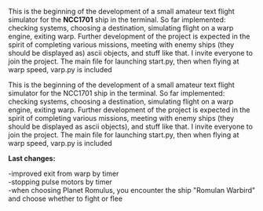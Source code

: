 

This is the beginning of the development of a small amateur text flight simulator for the <b>NCC1701</b> ship in the terminal. So far implemented: checking systems, choosing a destination, simulating flight on a warp engine, exiting warp. Further development of the project is expected in the spirit of completing various missions, meeting with enemy ships (they should be displayed as) ascii objects, and stuff like that. I invite everyone to join the project.
The main file for launching start.py, then when flying at warp speed, varp.py is included

This is the beginning of the development of a small amateur text flight simulator for the NCC1701 ship in the terminal. So far implemented: checking systems, choosing a destination, simulating flight on a warp engine, exiting warp. Further development of the project is expected in the spirit of completing various missions, meeting with enemy ships (they should be displayed as ascii objects), and stuff like that. I invite everyone to join the project.
The main file for launching start.py, then when flying at warp speed, varp.py is included

<b>Last changes:</b><p>
-improved exit from warp by timer<br>
-stopping pulse motors by timer<br>
-when choosing Planet Romulus, you encounter the ship "Romulan Warbird" and choose whether to fight or flee<br>
<p>
